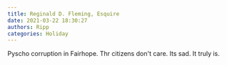 ```yaml
---
title: Reginald D. Fleming, Esquire
date: 2021-03-22 18:30:27
authors: Ripp
categories: Holiday
---
```


 Pyscho corruption in Fairhope. Thr citizens don't care. Its sad. It truly is.